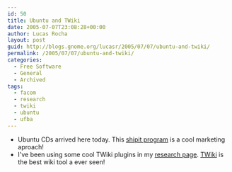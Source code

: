 ```yaml
---
id: 50
title: Ubuntu and TWiki
date: 2005-07-07T23:08:28+00:00
author: Lucas Rocha
layout: post
guid: http://blogs.gnome.org/lucasr/2005/07/07/ubuntu-and-twiki/
permalink: /2005/07/07/ubuntu-and-twiki/
categories:
  - Free Software
  - General
  - Archived
tags:
  - facom
  - research
  - twiki
  - ubuntu
  - ufba
---
```

  * Ubuntu CDs arrived here today. This [shipit
  program](http://shipit.ubuntulinux.org) is a cool marketing aproach!
  * I've been using some cool TWiki plugins in my [research
  page](http://gnosislivre.org/twiki/bin/view/CulturaHacker).
  [TWiki](http://www.twiki.org) is the best wiki tool a ever seen!
